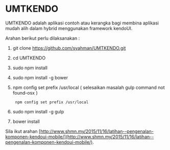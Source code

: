 UMTKENDO
==================

UMTKENDO adalah aplikasi contoh atau kerangka bagi membina aplikasi mudah alih dalam hybrid menggunakan framework kendoUI. 

Arahan berikut perlu dilaksanakan : 

1. git clone https://github.com/syahman/UMTKENDO.git 
   
2. cd UMTKENDO

3. sudo npm install 
  
4. sudo npm install -g bower

5. npm config set prefix /usr/local ( selesaikan masalah gulp command not found-osx )

        npm config set prefix /usr/local
    

6. sudo npm install -g gulp
 
7. bower install  




Sila ikut arahan  [http://www.shmn.my/2015/11/16/latihan--pengenalan-komponen-kendoui-mobile/](http://www.shmn.my/2015/11/16/latihan--pengenalan-komponen-kendoui-mobile/). 

